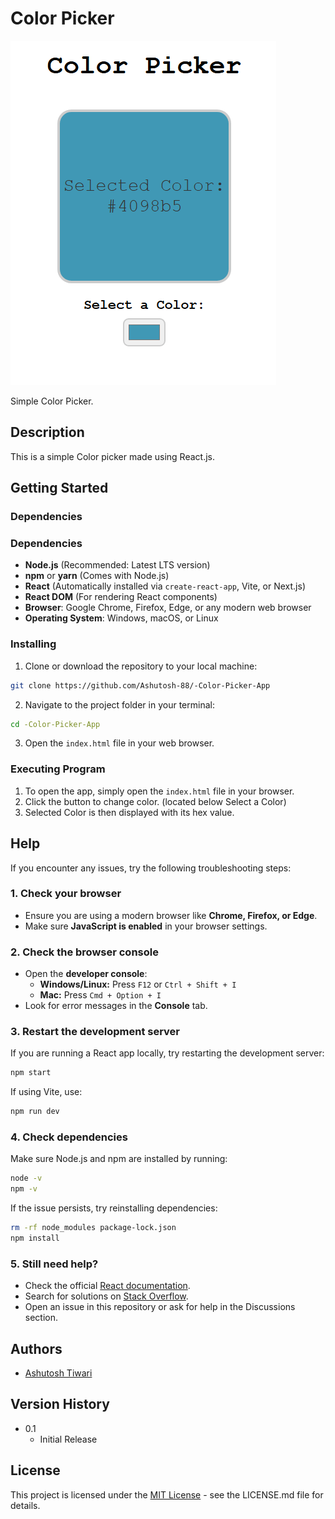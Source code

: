 # Color Picker

![Preview_ColorPicker](./src/assets/previewColorPicker.png)

Simple Color Picker.

## Description

This is a simple Color picker made using React.js.

## Getting Started

### Dependencies

### Dependencies

- **Node.js** (Recommended: Latest LTS version)
- **npm** or **yarn** (Comes with Node.js)
- **React** (Automatically installed via `create-react-app`, Vite, or Next.js)
- **React DOM** (For rendering React components)
- **Browser**: Google Chrome, Firefox, Edge, or any modern web browser
- **Operating System**: Windows, macOS, or Linux

### Installing

1. Clone or download the repository to your local machine:

```sh
git clone https://github.com/Ashutosh-88/-Color-Picker-App
```

2. Navigate to the project folder in your terminal:

```sh
cd -Color-Picker-App
```

3. Open the `index.html` file in your web browser.

### Executing Program

1. To open the app, simply open the `index.html` file in your browser.
2. Click the button to change color. (located below Select a Color)
3. Selected Color is then displayed with its hex value.

## Help

If you encounter any issues, try the following troubleshooting steps:

### 1. Check your browser

- Ensure you are using a modern browser like **Chrome, Firefox, or Edge**.
- Make sure **JavaScript is enabled** in your browser settings.

### 2. Check the browser console

- Open the **developer console**:
  - **Windows/Linux:** Press `F12` or `Ctrl + Shift + I`
  - **Mac:** Press `Cmd + Option + I`
- Look for error messages in the **Console** tab.

### 3. Restart the development server

If you are running a React app locally, try restarting the development server:

```sh
npm start
```

If using Vite, use:

```sh
npm run dev
```

### 4. Check dependencies

Make sure Node.js and npm are installed by running:

```sh
node -v
npm -v
```

If the issue persists, try reinstalling dependencies:

```sh
rm -rf node_modules package-lock.json
npm install
```

### 5. Still need help?

- Check the official [React documentation](https://react.dev/).
- Search for solutions on [Stack Overflow](https://stackoverflow.com/questions).
- Open an issue in this repository or ask for help in the Discussions section.

## Authors

- [Ashutosh Tiwari](https://www.linkedin.com/in/ashutosh-tiwari-70b504190/)

## Version History

- 0.1
  - Initial Release

## License

This project is licensed under the [MIT License](https://opensource.org/licenses/MIT) - see the LICENSE.md file for details.

```

```
